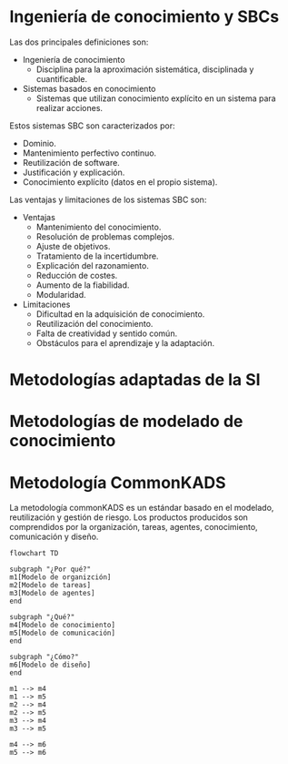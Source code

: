 # Ingeniería de conocimiento y SBCs
Las dos principales definiciones son:
- Ingeniería de conocimiento
	- Disciplina para la aproximación sistemática, disciplinada y cuantificable.
- Sistemas basados en conocimiento
	- Sistemas que utilizan conocimiento explícito en un sistema para realizar acciones.

Estos sistemas SBC son caracterizados por:
- Dominio.
- Mantenimiento perfectivo continuo.
- Reutilización de software.
- Justificación y explicación.
- Conocimiento explícito (datos en el propio sistema).

Las ventajas y limitaciones de los sistemas SBC son:
- Ventajas
	- Mantenimiento del conocimiento.
	- Resolución de problemas complejos.
	- Ajuste de objetivos.
	- Tratamiento de la incertidumbre.
	- Explicación del razonamiento.
	- Reducción de costes.
	- Aumento de la fiabilidad.
	- Modularidad.
- Limitaciones
	- Dificultad en la adquisición de conocimiento.
	- Reutilización del conocimiento.
	- Falta de creatividad y sentido común.
	- Obstáculos para el aprendizaje y la adaptación.


# Metodologías adaptadas de la SI
# Metodologías de modelado de conocimiento

# Metodología CommonKADS
La metodología commonKADS es un estándar basado en el modelado, reutilización y gestión de riesgo. Los productos producidos son comprendidos por la organización, tareas, agentes, conocimiento, comunicación y diseño.

```mermaid
flowchart TD

subgraph "¿Por qué?"
m1[Modelo de organizción]
m2[Modelo de tareas]
m3[Modelo de agentes]
end

subgraph "¿Qué?"
m4[Modelo de conocimiento]
m5[Modelo de comunicación]
end

subgraph "¿Cómo?"
m6[Modelo de diseño]
end

m1 --> m4
m1 --> m5
m2 --> m4
m2 --> m5
m3 --> m4
m3 --> m5

m4 --> m6
m5 --> m6
```


